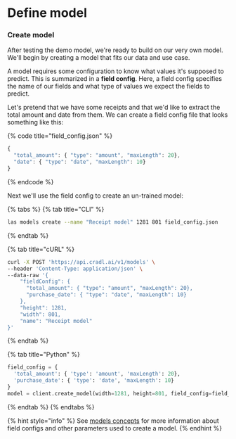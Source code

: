 # Define model

### Create model

After testing the demo model, we're ready to build on our very own model. We'll begin by creating a model that fits our data and use case.

A model requires some configuration to know what values it's supposed to predict. This is summarized in a **field config**. Here, a field config specifies the name of our fields and what type of values we expect the fields to predict.

Let's pretend that we have some receipts and that we'd like to extract the total amount and date from them. We can create a field config file that looks something like this:

{% code title="field\_config.json" %}
```javascript
{
  "total_amount": { "type": "amount", "maxLength": 20},
  "date": { "type": "date", "maxLength": 10}
}
```
{% endcode %}

Next we'll use the field config to create an un-trained model:

{% tabs %}
{% tab title="CLI" %}
```bash
las models create --name "Receipt model" 1281 801 field_config.json
```
{% endtab %}

{% tab title="cURL" %}
```bash
curl -X POST 'https://api.cradl.ai/v1/models' \
--header 'Content-Type: application/json' \
--data-raw '{
    "fieldConfig": {
      "total_amount": { "type": "amount", "maxLength": 20},
      "purchase_date": { "type": "date", "maxLength": 10}
    },
    "height": 1281,
    "width": 801,
    "name": "Receipt model"
}'
```
{% endtab %}

{% tab title="Python" %}
```python
field_config = {
  'total_amount': { 'type': 'amount', 'maxLength': 20},
  'purchase_date': { 'type': 'date', 'maxLength': 10}
}
model = client.create_model(width=1281, height=801, field_config=field_config, name='Receipt model')
```
{% endtab %}
{% endtabs %}

{% hint style="info" %}
See [models concepts](../concepts/models.md) for more information about field configs and other parameters used to create a model.
{% endhint %}

